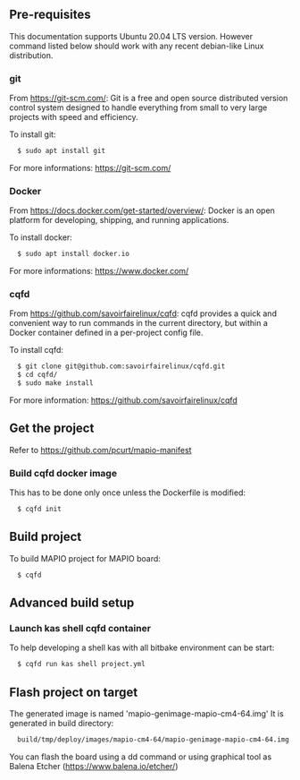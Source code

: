 ## Pre-requisites ##

This documentation supports Ubuntu 20.04 LTS version.
However command listed below should work with any recent debian-like Linux
distribution.

### git ###

From https://git-scm.com/:
Git is a free and open source distributed version control system designed to
 handle everything from small to very large projects with speed and efficiency.

To install git:

```bash
  $ sudo apt install git
```

For more informations: https://git-scm.com/

### Docker  ###

From https://docs.docker.com/get-started/overview/:
Docker is an open platform for developing, shipping, and running applications.

To install docker:

```bash
  $ sudo apt install docker.io
```

For more informations: https://www.docker.com/

### cqfd ###

From https://github.com/savoirfairelinux/cqfd:
cqfd provides a quick and convenient way to run commands in the current
directory, but within a Docker container defined in a per-project config file.

To install cqfd:

```bash
  $ git clone git@github.com:savoirfairelinux/cqfd.git
  $ cd cqfd/
  $ sudo make install
```

For more information: https://github.com/savoirfairelinux/cqfd

## Get the project ##

Refer to https://github.com/pcurt/mapio-manifest

### Build cqfd docker image ###

This has to be done only once unless the Dockerfile is modified:

```bash
  $ cqfd init
```

## Build project ##

To build MAPIO project for MAPIO board:

```bash
  $ cqfd
```

## Advanced build setup ##

### Launch kas shell cqfd container ###

To help developing a shell kas with all bitbake environment can be start:

```bash
  $ cqfd run kas shell project.yml
```

## Flash project on target ##

The generated image is named 'mapio-genimage-mapio-cm4-64.img'
It is generated in build directory:
```bash
  build/tmp/deploy/images/mapio-cm4-64/mapio-genimage-mapio-cm4-64.img.bmap
```
You can flash the board using a dd command or using graphical tool as Balena Etcher (https://www.balena.io/etcher/)
